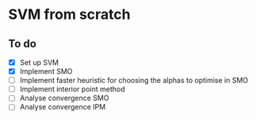 # SVM from scratch

## To do
- [x] Set up SVM
- [x] Implement SMO
- [ ] Implement faster heuristic for choosing the alphas to optimise in SMO
- [ ] Implement interior point method
- [ ] Analyse convergence SMO
- [ ] Analyse convergence IPM